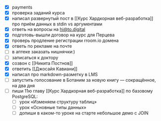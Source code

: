 - [x] payments
- [x] проверка заданий курса
- [x] написал развернутый пост в [[Курс Хардкорная веб-разработка]] про приём данных в stdin vs аргументами
- [x] ответь на вопросы на hi@to.digital
- [x] подготовь-вышли договор на курс для Перцева
- [x] проверь продление регистрации rroom.io домена
- [x] ответь по рекламе на почте
- [ ] в аптеке заказать нишнячки:)
- [ ] записаться к доктору
- [x] созвон с [[Никита Постнов]]
- [x] ответить [[Джосайя Кавиани]]
- [x] написал про markdown-разметку в LMS
- [ ] запустить голосование в Ботаним за новую книгу — сокращённое, на два дня
- [ ] пиши 11ю главу [[Курс Хардкорная веб-разработка]] по базовому PostgreSQL:
	- [ ] урок «Изменяем структуру таблиц»
	- [ ] урок «Основные типы данных»
	- [ ] допиши в каком-то уроке на старте небольшое демо с JOIN
